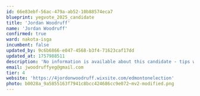 ```yaml
---
id: 66e83ebf-56ac-479a-ab52-10b88574eca7
blueprint: yegvote_2025_candidate
title: 'Jordan Woodruff'
name: 'Jordan Woodruff'
confirmed: true
ward: nakota-isga
incumbent: false
updated_by: 9c6b6866-e047-4568-b3f4-71623caf17dd
updated_at: 1757988511
description: 'No information is available about this candidate - tips welcome!'
email: jwoodruffyeg@gmail.com
tier: 4
website: 'https://4jordonwoodruff.wixsite.com/edmontonelection'
photo: b0028a_9a5855163f7941c8bcc424686cc9e072~mv2-modified.png
---
```

